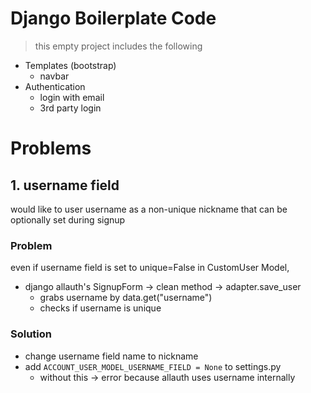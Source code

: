 # Django Boilerplate Code
> this empty project includes the following

- Templates (bootstrap)
    - navbar
- Authentication
    - login with email
    - 3rd party login

# Problems

## 1. username field
would like to user username as a non-unique nickname that can be optionally set during signup

### Problem
even if username field is set to unique=False in CustomUser Model, 
- django allauth's SignupForm -> clean method -> adapter.save_user
    - grabs username by data.get("username")
    - checks if username is unique

### Solution
- change username field name to nickname
- add `ACCOUNT_USER_MODEL_USERNAME_FIELD = None` to settings.py
    - without this -> error because allauth uses username internally
